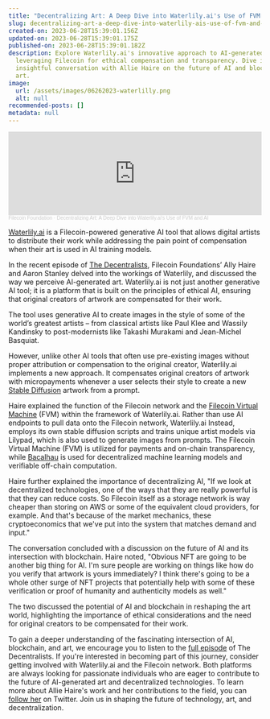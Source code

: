 ```yaml
---
title: "Decentralizing Art: A Deep Dive into Waterlily.ai's Use of FVM and AI"
slug: decentralizing-art-a-deep-dive-into-waterlily-ais-use-of-fvm-and-ai
created-on: 2023-06-28T15:39:01.156Z
updated-on: 2023-06-28T15:39:01.175Z
published-on: 2023-06-28T15:39:01.182Z
description: Explore Waterlily.ai's innovative approach to AI-generated art,
  leveraging Filecoin for ethical compensation and transparency. Dive into an
  insightful conversation with Allie Haire on the future of AI and blockchain in
  art.
image:
  url: /assets/images/06262023-waterlilly.png
  alt: null
recommended-posts: []
metadata: null
---
```


<iframe
  width="100%"
  height="166"
  scrolling="no"
  frameborder="no"
  allow="autoplay"
  src="https://w.soundcloud.com/player/?url=https%3A//api.soundcloud.com/tracks/1552122538&color=%23193396&auto_play=false&hide_related=false&show_comments=true&show_user=true&show_reposts=false&show_teaser=true">
</iframe>
<div style="font-size: 10px; color: #cccccc; line-break: anywhere; word-break: normal; overflow: hidden; white-space: nowrap; text-overflow: ellipsis; font-family: Interstate, Lucida Grande, Lucida Sans Unicode, Lucida Sans, Garuda, Verdana, Tahoma, sans-serif; font-weight: 100;">
  <a href="https://soundcloud.com/filecoin-foundation" title="Filecoin Foundation" target="_blank" style="color: #cccccc; text-decoration: none;">Filecoin Foundation</a> ·
  <a href="https://soundcloud.com/filecoin-foundation/decentralizing-art-a-deep-dive-into-waterlilyais-use-of-fvm-and-ai" title="Decentralizing Art: A Deep Dive into Waterlily.ai's Use of FVM and AI" target="_blank" style="color: #cccccc; text-decoration: none;">Decentralizing Art: A Deep Dive into Waterlily.ai's Use of FVM and AI</a>
</div>

[Waterlily.ai](http://waterlily.ai) is a Filecoin-powered generative AI tool that allows digital artists to distribute their work while addressing the pain point of compensation when their art is used in AI training models.

In the recent episode of [The Decentralists](https://twitter.com/i/spaces/1LyxBqNjXVkJN), Filecoin Foundations’ Ally Haire and Aaron Stanley delved into the workings of Waterlily, and discussed the way we perceive AI-generated art. Waterlily.ai is not just another generative AI tool; it is a platform that is built on the principles of ethical AI, ensuring that original creators of artwork are compensated for their work.

The tool uses generative AI to create images in the style of some of the world’s greatest artists – from classical artists like Paul Klee and Wassily Kandinsky to post-modernists like Takashi Murakami and Jean-Michel Basquiat.

However, unlike other AI tools that often use pre-existing images without proper attribution or compensation to the original creator, Waterlily.ai implements a new approach. It compensates original creators of artwork with micropayments whenever a user selects their style to create a new [Stable Diffusion](https://en.wikipedia.org/wiki/Stable_Diffusion) artwork from a prompt.

Haire explained the function of the Filecoin network and the [Filecoin Virtual Machine](https://fvm.filecoin.io/) (FVM) within the framework of Waterlily.ai. Rather than use AI endpoints to pull data onto the Filecoin network, Waterlily.ai Instead, employs its own stable diffusion scripts and trains unique artist models via Lilypad, which is also used to generate images from prompts. The Filecoin Virtual Machine (FVM) is utilized for payments and on-chain transparency, while [Bacalhau](https://www.bacalhau.org/) is used for decentralized machine learning models and verifiable off-chain computation.

Haire further explained the importance of decentralizing AI, "If we look at decentralized technologies, one of the ways that they are really powerful is that they can reduce costs. So Filecoin itself as a storage network is way cheaper than storing on AWS or some of the equivalent cloud providers, for example. And that's because of the market mechanics, these cryptoeconomics that we've put into the system that matches demand and input."

The conversation concluded with a discussion on the future of AI and its intersection with blockchain. Haire noted, "Obvious NFT are going to be another big thing for AI. I'm sure people are working on things like how do you verify that artwork is yours immediately? I think there's going to be a whole other surge of NFT projects that potentially help with some of these verification or proof of humanity and authenticity models as well."

The two discussed the potential of AI and blockchain in reshaping the art world, highlighting the importance of ethical considerations and the need for original creators to be compensated for their work.

To gain a deeper understanding of the fascinating intersection of AI, blockchain, and art, we encourage you to listen to the [full episode](https://twitter.com/i/spaces/1LyxBqNjXVkJN) of The Decentralists. If you're interested in becoming part of this journey, consider getting involved with Waterlily.ai and the Filecoin network. Both platforms are always looking for passionate individuals who are eager to contribute to the future of AI-generated art and decentralized technologies. To learn more about Allie Haire's work and her contributions to the field, you can [follow her](https://twitter.com/DeveloperAlly) on Twitter. Join us in shaping the future of technology, art, and decentralization.
